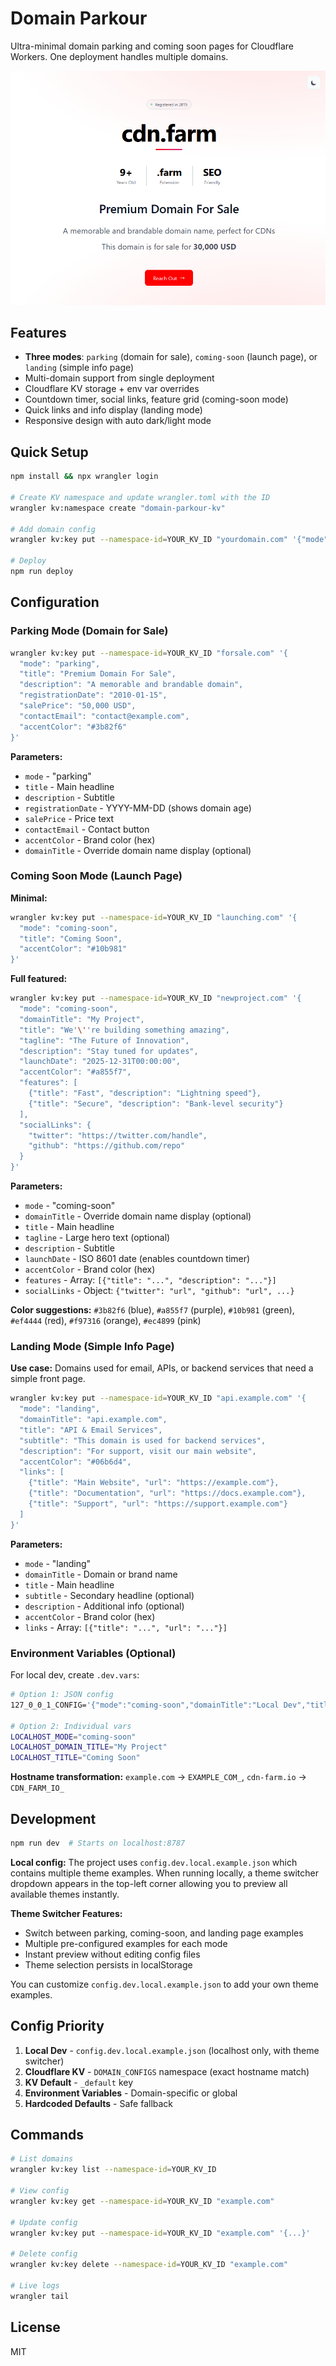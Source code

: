 # Domain Parkour

Ultra-minimal domain parking and coming soon pages for Cloudflare Workers. One deployment handles multiple domains.

![Screenshot of domain parkour](assets/ss-parkour.png)

## Features

- **Three modes**: `parking` (domain for sale), `coming-soon` (launch page), or `landing` (simple info page)
- Multi-domain support from single deployment
- Cloudflare KV storage + env var overrides
- Countdown timer, social links, feature grid (coming-soon mode)
- Quick links and info display (landing mode)
- Responsive design with auto dark/light mode

## Quick Setup

```bash
npm install && npx wrangler login

# Create KV namespace and update wrangler.toml with the ID
wrangler kv:namespace create "domain-parkour-kv"

# Add domain config
wrangler kv:key put --namespace-id=YOUR_KV_ID "yourdomain.com" '{"mode":"parking","title":"Premium Domain For Sale","salePrice":"25,000 USD"}'

# Deploy
npm run deploy
```

## Configuration

### Parking Mode (Domain for Sale)

```bash
wrangler kv:key put --namespace-id=YOUR_KV_ID "forsale.com" '{
  "mode": "parking",
  "title": "Premium Domain For Sale",
  "description": "A memorable and brandable domain",
  "registrationDate": "2010-01-15",
  "salePrice": "50,000 USD",
  "contactEmail": "contact@example.com",
  "accentColor": "#3b82f6"
}'
```

**Parameters:**

- `mode` - "parking"
- `title` - Main headline
- `description` - Subtitle
- `registrationDate` - YYYY-MM-DD (shows domain age)
- `salePrice` - Price text
- `contactEmail` - Contact button
- `accentColor` - Brand color (hex)
- `domainTitle` - Override domain name display (optional)

### Coming Soon Mode (Launch Page)

**Minimal:**

```bash
wrangler kv:key put --namespace-id=YOUR_KV_ID "launching.com" '{
  "mode": "coming-soon",
  "title": "Coming Soon",
  "accentColor": "#10b981"
}'
```

**Full featured:**

```bash
wrangler kv:key put --namespace-id=YOUR_KV_ID "newproject.com" '{
  "mode": "coming-soon",
  "domainTitle": "My Project",
  "title": "We'\''re building something amazing",
  "tagline": "The Future of Innovation",
  "description": "Stay tuned for updates",
  "launchDate": "2025-12-31T00:00:00",
  "accentColor": "#a855f7",
  "features": [
    {"title": "Fast", "description": "Lightning speed"},
    {"title": "Secure", "description": "Bank-level security"}
  ],
  "socialLinks": {
    "twitter": "https://twitter.com/handle",
    "github": "https://github.com/repo"
  }
}'
```

**Parameters:**

- `mode` - "coming-soon"
- `domainTitle` - Override domain name display (optional)
- `title` - Main headline
- `tagline` - Large hero text (optional)
- `description` - Subtitle
- `launchDate` - ISO 8601 date (enables countdown timer)
- `accentColor` - Brand color (hex)
- `features` - Array: `[{"title": "...", "description": "..."}]`
- `socialLinks` - Object: `{"twitter": "url", "github": "url", ...}`

**Color suggestions:** `#3b82f6` (blue), `#a855f7` (purple), `#10b981` (green), `#ef4444` (red), `#f97316` (orange), `#ec4899` (pink)

### Landing Mode (Simple Info Page)

**Use case:** Domains used for email, APIs, or backend services that need a simple front page.

```bash
wrangler kv:key put --namespace-id=YOUR_KV_ID "api.example.com" '{
  "mode": "landing",
  "domainTitle": "api.example.com",
  "title": "API & Email Services",
  "subtitle": "This domain is used for backend services",
  "description": "For support, visit our main website",
  "accentColor": "#06b6d4",
  "links": [
    {"title": "Main Website", "url": "https://example.com"},
    {"title": "Documentation", "url": "https://docs.example.com"},
    {"title": "Support", "url": "https://support.example.com"}
  ]
}'
```

**Parameters:**

- `mode` - "landing"
- `domainTitle` - Domain or brand name
- `title` - Main headline
- `subtitle` - Secondary headline (optional)
- `description` - Additional info (optional)
- `accentColor` - Brand color (hex)
- `links` - Array: `[{"title": "...", "url": "..."}]`

### Environment Variables (Optional)

For local dev, create `.dev.vars`:

```bash
# Option 1: JSON config
127_0_0_1_CONFIG='{"mode":"coming-soon","domainTitle":"Local Dev","title":"Testing"}'

# Option 2: Individual vars
LOCALHOST_MODE="coming-soon"
LOCALHOST_DOMAIN_TITLE="My Project"
LOCALHOST_TITLE="Coming Soon"
```

**Hostname transformation:** `example.com` → `EXAMPLE_COM_`, `cdn-farm.io` → `CDN_FARM_IO_`

## Development

```bash
npm run dev  # Starts on localhost:8787
```

**Local config:** The project uses `config.dev.local.example.json` which contains multiple theme examples. When running locally, a theme switcher dropdown appears in the top-left corner allowing you to preview all available themes instantly.

**Theme Switcher Features:**

- Switch between parking, coming-soon, and landing page examples
- Multiple pre-configured examples for each mode
- Instant preview without editing config files
- Theme selection persists in localStorage

You can customize `config.dev.local.example.json` to add your own theme examples.

## Config Priority

1. **Local Dev** - `config.dev.local.example.json` (localhost only, with theme switcher)
2. **Cloudflare KV** - `DOMAIN_CONFIGS` namespace (exact hostname match)
3. **KV Default** - `_default` key
4. **Environment Variables** - Domain-specific or global
5. **Hardcoded Defaults** - Safe fallback

## Commands

```bash
# List domains
wrangler kv:key list --namespace-id=YOUR_KV_ID

# View config
wrangler kv:key get --namespace-id=YOUR_KV_ID "example.com"

# Update config
wrangler kv:key put --namespace-id=YOUR_KV_ID "example.com" '{...}'

# Delete config
wrangler kv:key delete --namespace-id=YOUR_KV_ID "example.com"

# Live logs
wrangler tail
```

## License

MIT

